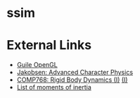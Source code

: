 # ssim

# External Links

* [Guile OpenGL](https://github.com/guildhall/guile-opengl)
* [Jakobsen: Advanced Character Physics](http://www.cs.cmu.edu/afs/cs/academic/class/15462-s13/www/lec_slides/Jakobsen.pdf)
* [COMP768: Rigid Body Dynamics (I)](http://www.cs.unc.edu/~lin/COMP768-F07/LEC/rbd1.pdf) [(I)](http://www.cs.unc.edu/~lin/COMP768-F07/LEC/rbd2.pdf)
* [List of moments of inertia](https://en.wikipedia.org/wiki/List_of_moments_of_inertia)

